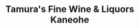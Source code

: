 ---
title: "Tamura's Fine Wine & Liquors Kaneohe"
url: /kaneohe/tamuras-fine-wine-and-liquors-kaneohe/
shop: supermarket
---
